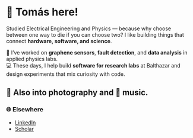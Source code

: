 # 👋 Tomás here!

Studied Electrical Engineering and Physics — because why choose between one way to die if you can choose two? I like building things that connect **hardware, software, and science**.

🔬 I’ve worked on **graphene sensors**, **fault detection**, and **data analysis** in applied physics labs.  
💻 These days, I help build **software for research labs** at Balthazar and design experiments that mix curiosity with code.

📸 Also into **photography** and 🎵 **music**.
---

### 🌐 Elsewhere
- [LinkedIn](https://www.linkedin.com/in/tomasrojasc/)
- [Scholar](https://scholar.google.com/citations?user=I7ZapO8AAAAJ&hl=en)
